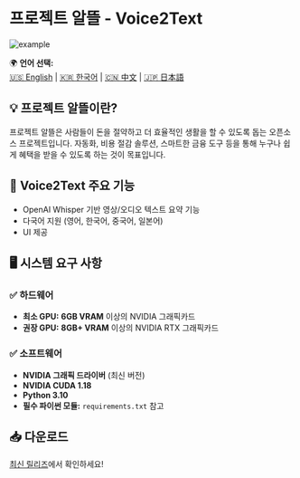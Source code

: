 # 프로젝트 알뜰 - Voice2Text

![example](example.gif)

🌍 **언어 선택:**  
[🇺🇸 English](README.md) | [🇰🇷 한국어](README.ko.md) | [🇨🇳 中文](README.zh.md) | [🇯🇵 日本語](README.ja.md)  

## 💡 프로젝트 알뜰이란?  
프로젝트 알뜰은 사람들이 돈을 절약하고 더 효율적인 생활을 할 수 있도록 돕는 오픈소스 프로젝트입니다. 자동화, 비용 절감 솔루션, 스마트한 금융 도구 등을 통해 누구나 쉽게 혜택을 받을 수 있도록 하는 것이 목표입니다.  

## 🚀 Voice2Text 주요 기능  
- OpenAI Whisper 기반 영상/오디오 텍스트 요약 기능  
- 다국어 지원 (영어, 한국어, 중국어, 일본어)  
- UI 제공  

## 🖥️ 시스템 요구 사항  
### ✅ **하드웨어**  
- **최소 GPU:** **6GB VRAM** 이상의 NVIDIA 그래픽카드  
- **권장 GPU:** **8GB+ VRAM** 이상의 NVIDIA RTX 그래픽카드  

### ✅ **소프트웨어**  
- **NVIDIA 그래픽 드라이버** (최신 버전)  
- **NVIDIA CUDA 1.18**  
- **Python 3.10**  
- **필수 파이썬 모듈:** `requirements.txt` 참고  

## 📥 다운로드  
[최신 릴리즈](https://github.com/yourusername/project-alttul/releases)에서 확인하세요!  
